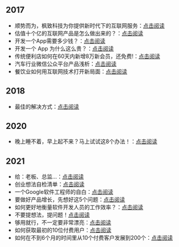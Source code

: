 ## 2017
* 顺势而为，枫致科技为你提供新时代下的互联网服务：[点击阅读](https://mp.weixin.qq.com/s?__biz=MzU5MTA1OTg1NQ==&mid=2247483654&idx=1&sn=adf444dfa7acc6f261a5510b2b8bd828&chksm=fe358fe6c94206f0120c4fb134fbc02dbb7e7c6d1160589dd392fab6a991cdeaeca6d1f14915&token=1981590995&lang=zh_CN#rd)
* 估值十个亿的互联网产品是怎么做出来的？：[点击阅读](https://mp.weixin.qq.com/s?__biz=MzU5MTA1OTg1NQ==&mid=2247483663&idx=1&sn=5fd6971e6a0d5bab8e56b05ec75f00ec&chksm=fe358fefc94206f9bb22a70d4cf22bc16d35ac8300f84124ecb76860a88a2acf752aac3e4598&token=1981590995&lang=zh_CN#rd)
* 开发一个App需要多少钱？：[点击阅读](https://mp.weixin.qq.com/s?__biz=MzU5MTA1OTg1NQ==&mid=2247483666&idx=1&sn=1900a11491483414cab5decc70c29c7c&chksm=fe358ff2c94206e42857171b26e680f28ffe7eda939d851925a9dbf8f6df3e69659a7811830a&token=1981590995&lang=zh_CN#rd)
* 开发一个 App 为什么这么贵？：[点击阅读](https://mp.weixin.qq.com/s?__biz=MzU5MTA1OTg1NQ==&mid=2247483673&idx=1&sn=516b15187b577971c438c1beca514dfb&chksm=fe358ff9c94206ef1fc392c10d12ad4dea9e9b73b7404716f398e8da6d7ddf91a51fe7da14c3&token=1981590995&lang=zh_CN#rd)
* 传统便利店如何在60天内新增8万新会员，还免费!：[点击阅读](https://mp.weixin.qq.com/s?__biz=MzU5MTA1OTg1NQ==&mid=2247483674&idx=1&sn=0cef404ffef4da1c3d2293ccb3db9c4c&chksm=fe358ffac94206ecdc9f98e3413a83d0e8b36f03acacc5f58557a39e2ddc6a4191bfa06fd052&token=1981590995&lang=zh_CN#rd)
* 汽车行业微信公众平台产品浅析：[点击阅读](https://mp.weixin.qq.com/s?__biz=MzU5MTA1OTg1NQ==&mid=2247483676&idx=1&sn=b2f264e00dc4de7e0d03ca9a8040ba51&chksm=fe358ffcc94206eae3818c1a889bf0a1ffdc705eb07206cdc20bdee905b893cdbe3ba83aaf54&token=1981590995&lang=zh_CN#rd)
* 餐饮业如何用互联网技术打开新局面：[点击阅读](https://mp.weixin.qq.com/s?__biz=MzU5MTA1OTg1NQ==&mid=2247483684&idx=1&sn=13e7d13a2e9b0fafbaf3e39e2fc62b16&chksm=fe358fc4c94206d2e59c322ca68b9a1e7f037f04647b4d8390ba85e89ff54f42336e7ae95d77&token=1981590995&lang=zh_CN#rd)  

## 2018
* 最佳的解决方式：[点击阅读](https://mp.weixin.qq.com/s?__biz=MzAxNTg1NTUzMQ==&mid=2247483669&idx=1&sn=c6ee5e794549141d4ee06d4a49866c68&chksm=9bfcfbd1ac8b72c7308cd20b4a9c8feb0fe3470dfd65f194647a2abd7ccba383a653192c8f86&token=456141648&lang=zh_CN#rd)

## 2020
* 晚上睡不着，早上起不来？马上试试这8个办法！：[点击阅读](https://mp.weixin.qq.com/s?__biz=MzAxNTg1NTUzMQ==&mid=2247483681&idx=1&sn=7731772d5caceae97fadb8b590de6dc7&chksm=9bfcfbe5ac8b72f32ab3aff4d49c9cfa9199063b2263bf6e95004d1dea7d977d6ec78f762a43&token=456141648&lang=zh_CN#rd)

## 2021
* 给：老板、总监...：[点击阅读](https://mp.weixin.qq.com/s?__biz=MzAxNTg1NTUzMQ==&mid=2247483696&idx=1&sn=cb534c5740756d38d2e684b5a5201d42&chksm=9bfcfbf4ac8b72e27677d428e71ec30d6e537730243676472ebbc8a43ad82c04ea126ec27ecd&token=456141648&lang=zh_CN#rd)
* 创业想法自检清单：[点击阅读](https://mp.weixin.qq.com/s?__biz=MzAxNTg1NTUzMQ==&mid=2247483700&idx=1&sn=9ccf70d820fc9a762634638310c27ee1&chksm=9bfcfbf0ac8b72e619ed4294844857dc2b0e65b24da84b6aa2c88fdc66f406afb652cc84be17&token=456141648&lang=zh_CN#rd)
* 一个Google软件工程师的自白：[点击阅读](https://mp.weixin.qq.com/s?__biz=MzAxNTg1NTUzMQ==&mid=2247483704&idx=1&sn=e2ac454c2b01c87a7da5e8ee68d4ea60&chksm=9bfcfbfcac8b72ea955124dc3b32a9349abe2ef764538b413f5fcc83ef3e3d6f9768de697b78&token=456141648&lang=zh_CN#rd)
* 要做好产品增长，先想好这5个问题：[点击阅读](https://mp.weixin.qq.com/s?__biz=MzAxNTg1NTUzMQ==&mid=2247483708&idx=1&sn=99c189d5d39002f0b2a43ef3a7e8ce24&chksm=9bfcfbf8ac8b72ee9915e35b69c6caef7a3aa89c08864216f26ddf9177324cbbdce64ada51d7&token=456141648&lang=zh_CN#rd)
* 如何更好地衡量软件开发人员的工作效率？：[点击阅读](https://mp.weixin.qq.com/s?__biz=MzAxNTg1NTUzMQ==&mid=2247483713&idx=1&sn=0f3d098e1010761895a67e2cb56e6204&chksm=9bfcfb85ac8b72930209ed31fbc0d238b6a699c1a0c2320c18892815f500f8d94dea99beb240&token=456141648&lang=zh_CN#rd)
* 不要提想法，提问题！[点击阅读](https://mp.weixin.qq.com/s?__biz=MzAxNTg1NTUzMQ==&mid=2247483722&idx=1&sn=1827babaf8d63eeebcda380f7eec5b58&chksm=9bfcfb8eac8b7298a40c07c52e104850a4cb969e49ef499a82752de44085abe30ede0d4e4ed8&token=456141648&lang=zh_CN#rd)
* 够用就行，不一定要非常漂亮：[点击阅读](https://mp.weixin.qq.com/s?__biz=MzAxNTg1NTUzMQ==&mid=2247483729&idx=1&sn=d7522ba21030346b8498e830fd19eccd&chksm=9bfcfb95ac8b7283a5291f19485ea6905c0d9653679533db90fae4efb84541dfe02efe8930de&token=456141648&lang=zh_CN#rd)
* 如何获取最初的10位付费用户：[点击阅读](https://mp.weixin.qq.com/s?__biz=MzAxNTg1NTUzMQ==&mid=2247483739&idx=1&sn=c171525b3cc073ecee1c1c4069cdadd8&chksm=9bfcfb9fac8b72896168347fd0ed4318997f0564aa7292a925c3fdbe63db347188e5dfae7195&token=456141648&lang=zh_CN#rd)
* 如何在不到6个月的时间里从10个付费客户发展到200个：[点击阅读](https://mp.weixin.qq.com/s?__biz=MzAxNTg1NTUzMQ==&mid=2247483774&idx=1&sn=288307620a9c0f71c4ab970de4293b6d&chksm=9bfcfbbaac8b72ac35dea21c7e871d92ab4f2f7bbae233ac3ab2da77aeaffd48c2d3f6179240&token=456141648&lang=zh_CN#rd)
